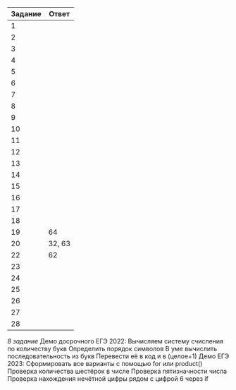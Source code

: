  | Задание  | Ответ |
 | ------ | ------ |
 | 1 |  |
 | 2 |  |
 | 3 |  |
 | 4 |  |
 | 5 |  |
 | 6 |  |
 | 7 |  |
 | 8 |  |
 | 9 |  |
 | 10 |  |
 | 11 |  |
 | 12 |  |
 | 13 |  |
 | 14 |  |
 | 15 |  |
 | 16 |  |
 | 17 |  |
 | 18 |  |
 | 19 | 64 |
 | 20 | 32, 63 |
 | 22 | 62 |
 | 23 |  |
 | 24 |  |
 | 25 |  |
 | 26 |  |
 | 27 |  |
 | 28 |  |
 
 *8 задание*
Демо досрочного ЕГЭ 2022:
Вычисляем систему счисления по количеству букв
Определить порядок символов
В уме вычислить последовательность из букв
Перевести её в код и в (целое+1)
Демо ЕГЭ 2023:
Сформировать все варианты с помощью for или product()
Проверка количества шестёрок в числе
Проверка пятизначности числа
Проверка нахождения нечётной цифры рядом с цифрой 6 через if
